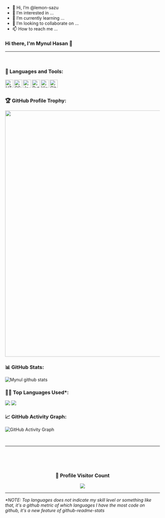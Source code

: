 - 👋 Hi, I’m @lemon-sazu
- 👀 I’m interested in ...
- 🌱 I’m currently learning ...
- 💞️ I’m looking to collaborate on ...
- 📫 How to reach me ...

<!---
lemon-sazu/lemon-sazu is a ✨ special ✨ repository because its `README.md` (this file) appears on your GitHub profile.
You can click the Preview link to take a look at your changes.
--->
### Hi there, I'm Mynul Hasan 👋

---


<br />


### 🧰 Languages and Tools:

<img align="left" alt="HTML5" width="26px" src="https://github.com/lemon-sazu/lemon-sazu/blob/master/Assets/html.png" />
<img align="left" alt="CSS3" width="26px" src="https://github.com/lemon-sazu/lemon-sazu/blob/master/Assets/css.png" />
<img align="left" alt="JavaScript" width="26px" src="https://github.com/lemon-sazu/lemon-sazu/blob/master/Assets/javascript.png" />
<img align="left" alt="Python" width="26px" src="https://github.com/lemon-sazu/lemon-sazu/blob/master/Assets/python.png" />
<img align="left" alt="Visual Studio Code" width="26px" src="https://github.com/lemon-sazu/lemon-sazu/blob/master/Assets/visual-studio-code.png" />
<img align="left" alt="Git" width="26px" src="https://github.com/lemon-sazu/lemon-sazu/blob/master/Assets/git.png" />

<br />
<br />


<!-- Profile Trophy -->
### 🏆 GitHub Profile Trophy:
<a href="https://github.com/ryo-ma/github-profile-trophy">
  <img width=800 src="https://github-profile-trophy.vercel.app/?username=lemon-sazu&column=8&theme=darkhub&no-frame=true&no-bg=true"/>
</a>


<!--   Stats -->
### 📊 GitHub Stats:
![Mynul github stats](https://github-readme-stats.vercel.app/api?username=lemon-sazu&theme=nord&show_icons=true&count_private=true)
  
  
<!--   Top Languages Using -->
### 👨‍💻 Top Languages Used*:
![](https://github-profile-summary-cards.vercel.app/api/cards/repos-per-language?username=lemon-sazu&theme=nord_dark)
![](https://github-profile-summary-cards.vercel.app/api/cards/most-commit-language?username=lemon-sazu&theme=nord_dark)


<!--   GitHub stats graph -->
### 📈 GitHub Activity Graph:
 ![GitHub Activity Graph](https://activity-graph.herokuapp.com/graph?username=lemon-sazu&theme=github)

 <br> 
 
 <hr>
 
 <br>

 
<p>
  
<br>
  
<div align=center>
  <h3><b>📍 Profile Visitor Count</b></h3>
</div>
    
<!-- retro visitor counter -->  
<p align="center" >   
  <img src="https://profile-counter.glitch.me/lemon-sazu/count.svg" />  
</p>
   
  ---
  *\*NOTE: Top languages does not indicate my skill level or something like that, it's a github metric of which languages I have the most code on github, it's a new feature of github-readme-stats*
  
